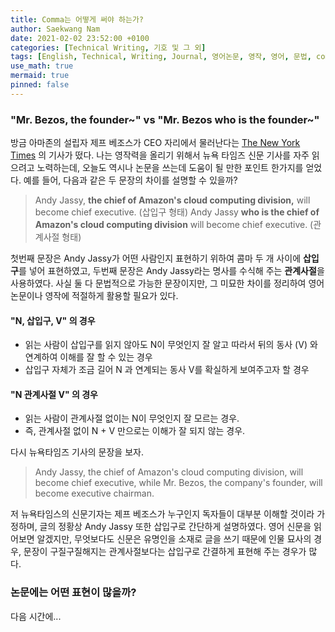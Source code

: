 ```yaml
---
title: Comma는 어떻게 써야 하는가?
author: Saekwang Nam
date: 2021-02-02 23:52:00 +0100
categories: [Technical Writing, 기호 및 그 외]
tags: [English, Technical, Writing, Journal, 영어논문, 영작, 영어, 문법, comma, 삽입]
use_math: true
mermaid: true
pinned: false
---
```


### "Mr. Bezos, the founder~" vs "Mr. Bezos who is the founder~"
방금 아마존의 설립자 제프 베조스가 CEO 자리에서 물러난다는 [The New York Times](https://www.nytimes.com/2021/02/02/technology/jeff-bezos-amazon.html) 의 기사가 떴다. 나는 영작력을 올리기 위해서 뉴욕 타임즈 신문 기사를 자주 읽으려고 노력하는데, 오늘도 역시나 논문을 쓰는데 도움이 될 만한 포인트 한가지를 얻었다. 예를 들어, 다음과 같은 두 문장의 차이를 설명할 수 있을까?
> Andy Jassy, **the chief of Amazon's cloud computing division,** will become chief executive. (삽입구 형태)
> Andy Jassy **who is the chief of Amazon's cloud computing division** will become chief executive. (관계사절 형태)

첫번째 문장은 Andy Jassy가 어떤 사람인지 표현하기 위하여 콤마 두 개 사이에 **삽입구**를 넣어 표현하였고, 두번째 문장은 Andy Jassy라는 명사를 수식해 주는 **관계사절**을 사용하였다. 사실 둘 다 문법적으로 가능한 문장이지만, 그 미묘한 차이를 정리하여 영어 논문이나 영작에 적절하게 활용할 필요가 있다.

#### "N, 삽입구, V" 의 경우
- 읽는 사람이 삽입구를 읽지 않아도 N이 무엇인지 잘 알고 따라서 뒤의 동사 (V) 와 연계하여 이해를 잘 할 수 있는 경우
- 삽입구 자체가 조금 길어 N 과 연계되는 동사 V를 확실하게 보여주고자 할 경우

#### "N 관계사절 V" 의 경우
- 읽는 사람이 관계사절 없이는 N이 무엇인지 잘 모르는 경우.
- 즉, 관계사절 없이 N + V 만으로는 이해가 잘 되지 않는 경우.

다시 뉴욕타임즈 기사의 문장을 보자.
> Andy Jassy, the chief of Amazon's cloud computing division, will become chief executive, while Mr. Bezos, the company's founder, will become executive chairman.

 저 뉴욕타임스의 신문기자는 제프 베조스가 누구인지 독자들이 대부분 이해할 것이라 가정하며, 글의 정황상 Andy Jassy 또한 삽입구로 간단하게 설명하였다. 영어 신문을 읽어보면 알겠지만, 무엇보다도 신문은 유명인을 소재로 글을 쓰기 때문에 인물 묘사의 경우, 문장이 구질구질해지는 관계사절보다는 삽입구로 간결하게 표현해 주는 경우가 많다.

### 논문에는 어떤 표현이 많을까?
다음 시간에...